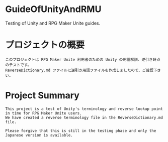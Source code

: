 # GuideOfUnityAndRMU
Testing of Unity and RPG Maker Unite guides.

# プロジェクトの概要

    このプロジェクトは RPG Maker Unite 利用者のための Unity の用語解説、逆引き時点のテストです。
    ReverseDictionary.md ファイルに逆引き用語ファイルを作成しましたので、ご確認下さい。


# Project Summary
    This project is a test of Unity's terminology and reverse lookup point in time for RPG Maker Unite users.
    We have created a reverse terminology file in the ReverseDictionary.md file.

    Please forgive that this is still in the testing phase and only the Japanese version is available.